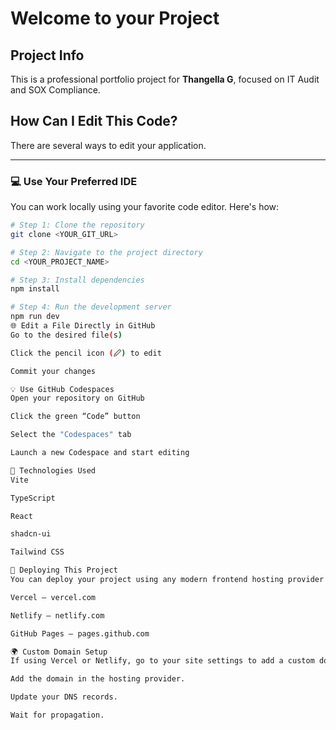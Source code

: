 # Welcome to your Project

## Project Info

This is a professional portfolio project for **Thangella G**, focused on IT Audit and SOX Compliance.

## How Can I Edit This Code?

There are several ways to edit your application.

---

### 💻 Use Your Preferred IDE

You can work locally using your favorite code editor. Here's how:

```sh
# Step 1: Clone the repository
git clone <YOUR_GIT_URL>

# Step 2: Navigate to the project directory
cd <YOUR_PROJECT_NAME>

# Step 3: Install dependencies
npm install

# Step 4: Run the development server
npm run dev
🌐 Edit a File Directly in GitHub
Go to the desired file(s)

Click the pencil icon (🖉) to edit

Commit your changes

💡 Use GitHub Codespaces
Open your repository on GitHub

Click the green “Code” button

Select the "Codespaces" tab

Launch a new Codespace and start editing

🔧 Technologies Used
Vite

TypeScript

React

shadcn-ui

Tailwind CSS

🚀 Deploying This Project
You can deploy your project using any modern frontend hosting provider like:

Vercel – vercel.com

Netlify – netlify.com

GitHub Pages – pages.github.com

🌍 Custom Domain Setup
If using Vercel or Netlify, go to your site settings to add a custom domain. You’ll need to:

Add the domain in the hosting provider.

Update your DNS records.

Wait for propagation.